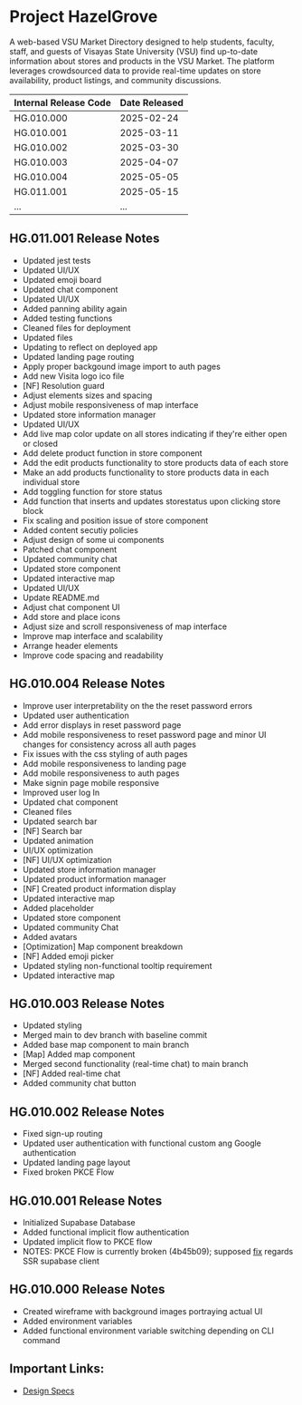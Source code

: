 # Project HazelGrove
A web-based VSU Market Directory designed to help students, faculty, staff, and guests of Visayas State University (VSU) find up-to-date information about stores and products in the VSU Market. The platform leverages crowdsourced data to provide real-time updates on store availability, product listings, and community discussions.

| Internal Release Code | Date Released |
|-----------------------|---------------|
| HG.010.000 | 2025-02-24 |
| HG.010.001 | 2025-03-11 |
| HG.010.002 | 2025-03-30 |
| HG.010.003 | 2025-04-07 |
| HG.010.004 | 2025-05-05 |
| HG.011.001 | 2025-05-15 |
| ... | ... |

## HG.011.001 Release Notes
- Updated jest tests
- Updated UI/UX
- Updated emoji board
- Updated chat component
- Updated UI/UX
- Added panning ability again
- Added testing functions
- Cleaned files for deployment
- Updated files
- Updating to reflect on deployed app
- Updated landing page routing
- Apply proper backgound image import to auth pages
- Add new Visita logo ico file
- [NF] Resolution guard
- Adjust elements sizes and spacing
- Adjust mobile responsiveness of map interface
- Updated store information manager
- Updated UI/UX
- Add live map color update on all stores indicating if they're either open or closed
- Add delete product function in store component
- Add the edit products functionality to store products data of each store
- Make an add products functionality to store products data in each individual store
- Add toggling function for store status
- Add function that inserts and updates storestatus upon clicking store block
- Fix scaling and position issue of store component
- Added content secutiy policies
- Adjust design of some ui components
- Patched chat component
- Updated community chat
- Updated store component
- Updated interactive map
- Updated UI/UX
- Update README.md
- Adjust chat component UI
- Add store and place icons
- Adjust size and scroll responsiveness of map interface
- Improve map interface and scalability
- Arrange header elements
- Improve code spacing and readability

## HG.010.004 Release Notes
- Improve user interpretability on the the reset password errors
- Updated user authentication
- Add error displays in reset password page
- Add mobile responsiveness to reset password page and minor UI changes for consistency across all auth pages
- Fix issues with the css styling of auth pages
- Add mobile responsiveness to landing page
- Add mobile responsiveness to auth pages
- Make signin page mobile responsive
- Improved user log In
- Updated chat component
- Cleaned files
- Updated search bar
- [NF] Search bar
- Updated animation
- UI/UX optimization
- [NF] UI/UX optimization
- Updated store information manager
- Updated product information manager
- [NF] Created product information display
- Updated interactive map
- Added placeholder
- Updated store component
- Updated community Chat
- Added avatars
- [Optimization] Map component breakdown
- [NF] Added emoji picker
- Updated styling non-functional tooltip requirement
- Updated interactive map

## HG.010.003 Release Notes
- Updated styling
- Merged main to dev branch with baseline commit
- Added base map component to main branch
- [Map] Added map component
- Merged second functionality (real-time chat) to main branch
- [NF] Added real-time chat
- Added community chat button

## HG.010.002 Release Notes
- Fixed sign-up routing
- Updated user authentication with functional custom ang Google authentication
- Updated landing page layout 
- Fixed broken PKCE Flow

## HG.010.001 Release Notes
- Initialized Supabase Database
- Added functional implicit flow authentication
- Updated implicit flow to PKCE flow
- NOTES: PKCE Flow is currently broken (4b45b09); supposed [fix](https://www.youtube.com/watch?v=ugF8Vi7nQvU) regards SSR supabase client

## HG.010.000 Release Notes
- Created wireframe with background images portraying actual UI
- Added environment variables
- Added functional environment variable switching depending on CLI command

## Important Links:
- [Design Specs](https://github.com/HeyListen101/hazel-grove)
